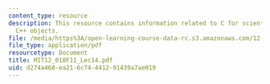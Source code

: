 ```yaml
---
content_type: resource
description: This resource contains information related to C for scientific uses and
  C++ objects.
file: /media/https%3A/open-learning-course-data-rc.s3.amazonaws.com/12-010-computational-methods-of-scientific-programming-fall-2011/d274a468ea216c74441291439a7ae019_MIT12_010F11_Lec14.pdf
file_type: application/pdf
resourcetype: Document
title: MIT12_010F11_Lec14.pdf
uid: d274a468-ea21-6c74-4412-91439a7ae019
---
```

